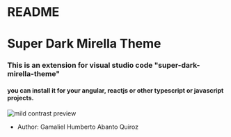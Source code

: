 # README

# Super Dark Mirella Theme

### This is an extension for visual studio code "super-dark-mirella-theme"

#### you can install it for your angular, reactjs or other typescript or javascript projects.

![mild contrast preview](https://i.imgur.com/4wT0eGQ.png)


* Author: Gamaliel Humberto Abanto Quiroz
